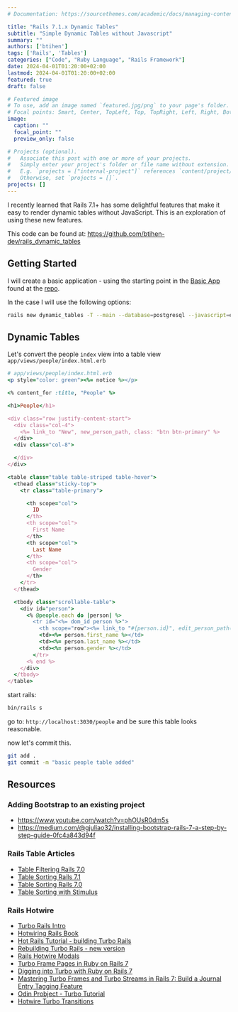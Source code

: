 ```yaml
---
# Documentation: https://sourcethemes.com/academic/docs/managing-content/

title: "Rails 7.1.x Dynamic Tables"
subtitle: "Simple Dynamic Tables without Javascript"
summary: ""
authors: ['btihen']
tags: ['Rails', 'Tables']
categories: ["Code", "Ruby Language", "Rails Framework"]
date: 2024-04-01T01:20:00+02:00
lastmod: 2024-04-01T01:20:00+02:00
featured: true
draft: false

# Featured image
# To use, add an image named `featured.jpg/png` to your page's folder.
# Focal points: Smart, Center, TopLeft, Top, TopRight, Left, Right, BottomLeft, Bottom, BottomRight.
image:
  caption: ""
  focal_point: ""
  preview_only: false

# Projects (optional).
#   Associate this post with one or more of your projects.
#   Simply enter your project's folder or file name without extension.
#   E.g. `projects = ["internal-project"]` references `content/project/deep-learning/index.md`.
#   Otherwise, set `projects = []`.
projects: []
---
```


I recently learned that Rails 7.1+ has some delightful features that make it easy to render dynamic tables without JavaScript.  This is an exploration of using these new features.

This code can be found at: https://github.com/btihen-dev/rails_dynamic_tables

## Getting Started

I will create a basic application - using the starting point in the [Basic App](https://btihen.dev/posts/ruby/rails_7_1_base_app/) found at the [repo](https://github.com/btihen-dev/rails_base_app).

In the case I will use the following options:

```bash
rails new dynamic_tables -T --main --database=postgresql --javascript=esbuild --css=bootstrap
```

## Dynamic Tables

Let's convert the people `index` view into a table view `app/views/people/index.html.erb`

```ruby
# app/views/people/index.html.erb
<p style="color: green"><%= notice %></p>

<% content_for :title, "People" %>

<h1>People</h1>

<div class="row justify-content-start">
  <div class="col-4">
    <%= link_to "New", new_person_path, class: "btn btn-primary" %>
  </div>
  <div class="col-8">

  </div>
</div>

<table class="table table-striped table-hover">
  <thead class="sticky-top">
    <tr class="table-primary">

      <th scope="col">
        ID
      </th>
      <th scope="col">
        First Name
      </th>
      <th scope="col">
        Last Name
      </th>
      <th scope="col">
        Gender
      </th>
    </tr>
  </thead>

  <tbody class="scrollable-table">
    <div id="person">
      <% @people.each do |person| %>
        <tr id="<%= dom_id person %>">
          <th scope="row"><%= link_to "#{person.id}", edit_person_path(person) %></th>
          <td><%= person.first_name %></td>
          <td><%= person.last_name %></td>
          <td><%= person.gender %></td>
        </tr>
      <% end %>
    </div>
  </tbody>
</table>
```

start rails:
```bash
bin/rails s
```

go to: `http://localhost:3030/people` and be sure this table looks reasonable.

now let's commit this.
```bash
git add .
git commit -m "basic people table added"
```




## Resources

### Adding Bootstrap to an existing project

* https://www.youtube.com/watch?v=phOUsR0dm5s
* https://medium.com/@gjuliao32/installing-bootstrap-rails-7-a-step-by-step-guide-0fc4a843d94f


### Rails Table Articles

* [Table Filtering Rails 7.0](https://www.colby.so/posts/filtering-tables-with-rails-and-hotwire)
* [Table Sorting Rails 7.1](https://www.colby.so/posts/turbo-8-refresh-sorting)
* [Table Sorting Rails 7.0](https://www.colby.so/posts/sortable-table-with-rails-and-turbo-frames)
* [Table Sorting with Stimulus](https://www.colby.so/posts/a-sortable-table-with-rails-and-stimulusreflex)

### Rails Hotwire

* [Turbo Rails Intro](https://www.colby.so/posts/turbo-rails-101-todo-list)
* [Hotwiring Rails Book](https://book.hotwiringrails.com/)
* [Hot Rails Tutorial - building Turbo Rails](https://www.hotrails.dev/turbo-rails)
* [Rebuilding Turbo Rails - new version](https://www.hotrails.dev/rebuilding-turbo-rails)
* [Rails Hotwire Modals](https://webcrunch.com/posts/hotwire-rails-turbo-modals)
* [Turbo Frame Pages in Ruby on Rails 7](https://www.youtube.com/watch?v=iwZDoz_Ya2k)
* [Digging into Turbo with Ruby on Rails 7](https://www.youtube.com/watch?v=0CSGsHnci2I)
* [Mastering Turbo Frames and Turbo Streams in Rails 7: Build a Journal Entry Tagging Feature](https://www.youtube.com/watch?v=lG5aRBJHDBQ)
* [Odin Probject - Turbo Tutorial](https://www.theodinproject.com/lessons/ruby-on-rails-turbo)
* [Hotwire Turbo Transitions](https://dev.to/nejremeslnici/how-to-use-view-transitions-in-hotwire-turbo-1kdi)
